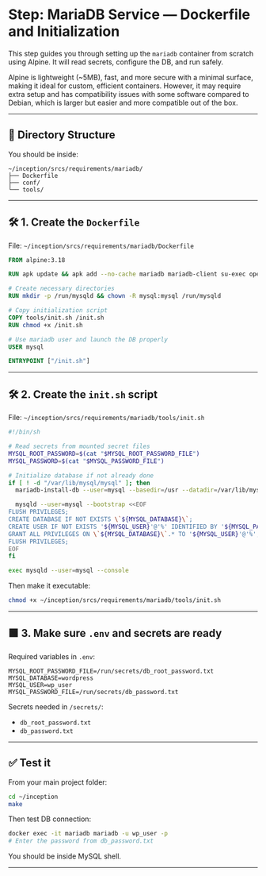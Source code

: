 
# Step: MariaDB Service — Dockerfile and Initialization

This step guides you through setting up the `mariadb` container from scratch using Alpine. It will read secrets, configure the DB, and run safely.

Alpine is lightweight (~5MB), fast, and more secure with a minimal surface, making it ideal for custom, efficient containers. However, it may require extra setup and has compatibility issues with some software compared to Debian, which is larger but easier and more compatible out of the box.

---

## 📁 Directory Structure

You should be inside:
```
~/inception/srcs/requirements/mariadb/
├── Dockerfile
├── conf/
└── tools/
```

---

## 🛠️ 1. Create the `Dockerfile`

File: `~/inception/srcs/requirements/mariadb/Dockerfile`

```Dockerfile
FROM alpine:3.18

RUN apk update && apk add --no-cache mariadb mariadb-client su-exec openrc

# Create necessary directories
RUN mkdir -p /run/mysqld && chown -R mysql:mysql /run/mysqld

# Copy initialization script
COPY tools/init.sh /init.sh
RUN chmod +x /init.sh

# Use mariadb user and launch the DB properly
USER mysql

ENTRYPOINT ["/init.sh"]
```

---

## 🛠️ 2. Create the `init.sh` script

File: `~/inception/srcs/requirements/mariadb/tools/init.sh`

```bash
#!/bin/sh

# Read secrets from mounted secret files
MYSQL_ROOT_PASSWORD=$(cat "$MYSQL_ROOT_PASSWORD_FILE")
MYSQL_PASSWORD=$(cat "$MYSQL_PASSWORD_FILE")

# Initialize database if not already done
if [ ! -d "/var/lib/mysql/mysql" ]; then
  mariadb-install-db --user=mysql --basedir=/usr --datadir=/var/lib/mysql

  mysqld --user=mysql --bootstrap <<EOF
FLUSH PRIVILEGES;
CREATE DATABASE IF NOT EXISTS \`${MYSQL_DATABASE}\`;
CREATE USER IF NOT EXISTS '${MYSQL_USER}'@'%' IDENTIFIED BY '${MYSQL_PASSWORD}';
GRANT ALL PRIVILEGES ON \`${MYSQL_DATABASE}\`.* TO '${MYSQL_USER}'@'%';
FLUSH PRIVILEGES;
EOF
fi

exec mysqld --user=mysql --console
```

Then make it executable:

```bash
chmod +x ~/inception/srcs/requirements/mariadb/tools/init.sh
```

---

## 🟩 3. Make sure `.env` and secrets are ready

Required variables in `.env`:
```
MYSQL_ROOT_PASSWORD_FILE=/run/secrets/db_root_password.txt
MYSQL_DATABASE=wordpress
MYSQL_USER=wp_user
MYSQL_PASSWORD_FILE=/run/secrets/db_password.txt
```

Secrets needed in `/secrets/`:
- `db_root_password.txt`
- `db_password.txt`

---

## ✅ Test it

From your main project folder:

```bash
cd ~/inception
make
```

Then test DB connection:

```bash
docker exec -it mariadb mariadb -u wp_user -p
# Enter the password from db_password.txt
```

You should be inside MySQL shell.

---

